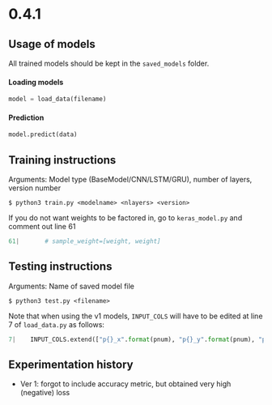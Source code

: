 # 0.4.1

## Usage of models
All trained models should be kept in the `saved_models` folder.

#### Loading models
```python
model = load_data(filename)
```

#### Prediction
```python
model.predict(data)
```

## Training instructions
Arguments: Model type (BaseModel/CNN/LSTM/GRU), number of layers, version number
```
$ python3 train.py <modelname> <nlayers> <version>
```
If you do not want weights to be factored in,
go to `keras_model.py` and comment out line 61
```python
61|       # sample_weight=[weight, weight]
```

## Testing instructions
Arguments: Name of saved model file
```
$ python3 test.py <filename>
```
Note that when using the v1 models,
`INPUT_COLS` will have to be edited at line 7 of `load_data.py` as follows:
```python
7|    INPUT_COLS.extend(["p{}_x".format(pnum), "p{}_y".format(pnum), "p{}_z".format(pnum), "n{}".format(pnum)])
```

## Experimentation history
- Ver 1: forgot to include accuracy metric, but obtained very high (negative) loss
